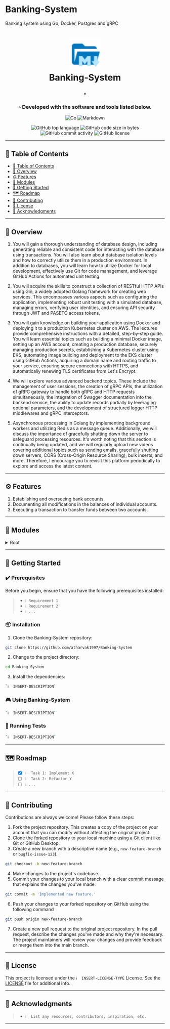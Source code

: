 # Banking-System
Banking system using Go, Docker, Postgres and gRPC

<div align="center">
<h1 align="center">
<img src="https://raw.githubusercontent.com/PKief/vscode-material-icon-theme/ec559a9f6bfd399b82bb44393651661b08aaf7ba/icons/folder-markdown-open.svg" width="100" />
<br>Banking-System
</h1>
<h3>◦ </h3>
<h3>◦ Developed with the software and tools listed below.</h3>

<p align="center">
<img src="https://img.shields.io/badge/Go-00ADD8.svg?style&logo=Go&logoColor=white" alt="Go" />
<img src="https://img.shields.io/badge/Markdown-000000.svg?style&logo=Markdown&logoColor=white" alt="Markdown" />
</p>
<img src="https://img.shields.io/github/languages/top/atharvak1997/Banking-System?style&color=5D6D7E" alt="GitHub top language" />
<img src="https://img.shields.io/github/languages/code-size/atharvak1997/Banking-System?style&color=5D6D7E" alt="GitHub code size in bytes" />
<img src="https://img.shields.io/github/commit-activity/m/atharvak1997/Banking-System?style&color=5D6D7E" alt="GitHub commit activity" />
<img src="https://img.shields.io/github/license/atharvak1997/Banking-System?style&color=5D6D7E" alt="GitHub license" />
</div>

---

## 📒 Table of Contents
- [📒 Table of Contents](#-table-of-contents)
- [📍 Overview](#-overview)
- [⚙️ Features](#-features)
- [🧩 Modules](#modules)
- [🚀 Getting Started](#-getting-started)
- [🗺 Roadmap](#-roadmap)
- [🤝 Contributing](#-contributing)
- [📄 License](#-license)
- [👏 Acknowledgments](#-acknowledgments)

---


## 📍 Overview

1. You will gain a thorough understanding of database design, including generating reliable and consistent code for interacting with the database using transactions. You will also learn about database isolation levels and how to correctly utilize them in a production environment. In addition to databases, you will learn how to utilize Docker for local development, effectively use Git for code management, and leverage GitHub Actions for automated unit testing.

2. You will acquire the skills to construct a collection of RESTful HTTP APIs using Gin, a widely adopted Golang framework for creating web services. This encompasses various aspects such as configuring the application, implementing robust unit testing with a simulated database, managing errors, verifying user identities, and ensuring API security through JWT and PASETO access tokens.

3. You will gain knowledge on building your application using Docker and deploying it to a production Kubernetes cluster on AWS. The lectures provide comprehensive instructions with a detailed, step-by-step guide. You will learn essential topics such as building a minimal Docker image, setting up an AWS account, creating a production database, securely managing production secrets, establishing a Kubernetes cluster using EKS, automating image building and deployment to the EKS cluster using GitHub Actions, acquiring a domain name and routing traffic to your service, ensuring secure connections with HTTPS, and automatically renewing TLS certificates from Let's Encrypt.

4. We will explore various advanced backend topics. These include the management of user sessions, the creation of gRPC APIs, the utilization of gRPC gateway to handle both gRPC and HTTP requests simultaneously, the integration of Swagger documentation into the backend service, the ability to update records partially by leveraging optional parameters, and the development of structured logger HTTP middlewares and gRPC interceptors.

5. Asynchronous processing in Golang by implementing background workers and utilizing Redis as a message queue. Additionally, we will discuss the importance of gracefully shutting down the server to safeguard processing resources. It's worth noting that this section is continually being updated, and we will regularly upload new videos covering additional topics such as sending emails, gracefully shutting down servers, CORS (Cross-Origin Resource Sharing), bulk inserts, and more. Therefore, I encourage you to revisit this platform periodically to explore and access the latest content.
---

## ⚙️ Features


1. Establishing and overseeing bank accounts.
2. Documenting all modifications in the balances of individual accounts.
3. Executing a transaction to transfer funds between two accounts.

---

## 🧩 Modules

<details closed><summary>Root</summary>

| File                                                                                                                             | Summary                                                                                                                                                                                                                                                   |
| ---                                                                                                                              | ---                                                                                                                                                                                                                                                       |
| [go.mod](https://github.com/atharvak1997/Banking-System/blob/main/go.mod)                                                        | The code snippet is a Go module that manages a simple bank application. It requires external packages for database connectivity, testing, and handling YAML files.                                                                                        |
| [000001_init_schema.down.sql](https://github.com/atharvak1997/Banking-System/blob/main/db\migration\000001_init_schema.down.sql) | The code snippet is responsible for dropping three database tables: entries, transfers, and accounts.                                                                                                                                                     |
| [000001_init_schema.up.sql](https://github.com/atharvak1997/Banking-System/blob/main/db\migration\000001_init_schema.up.sql)     | This code snippet creates three tables: "accounts", "entries", and "transfers" with their respective columns. It establishes foreign key relationships between the tables, adds indexes on relevant columns, and includes comments on column constraints. |
| [000001_init_schema.up.sql](https://github.com/atharvak1997/Banking-System/blob/main/db\migration\000001_init_schema.up.sql)     | This code snippet creates three tables: "accounts", "entries", and "transfers" with their respective columns. It establishes foreign key relationships between the tables, adds indexes on relevant columns, and includes comments on column constraints. |

| [account.sql](https://github.com/atharvak1997/Banking-System/blob/main/db\query\account.sql)     | This code snippet has functions like CreateAccount, GetAccount, UpdateAccount, UpdateAccountBalance, DeleteAccount|

| [entry.sql](https://github.com/atharvak1997/Banking-System/blob/main/db\query\entry.sql)     | This code snippet is responsible for creating enrtries of numbers in respective accounts|

</details>

---

## 🚀 Getting Started

### ✔️ Prerequisites

Before you begin, ensure that you have the following prerequisites installed:
> - `ℹ️ Requirement 1`
> - `ℹ️ Requirement 2`
> - `ℹ️ ...`

### 📦 Installation

1. Clone the Banking-System repository:
```sh
git clone https://github.com/atharvak1997/Banking-System
```

2. Change to the project directory:
```sh
cd Banking-System
```

3. Install the dependencies:
```sh
`ℹ️  INSERT-DESCRIPTION`
```

### 🎮 Using Banking-System

```sh
`ℹ️  INSERT-DESCRIPTION`
```

### 🧪 Running Tests
```sh
`ℹ️  INSERT-DESCRIPTION`
```

---


## 🗺 Roadmap

> - [X] `ℹ️  Task 1: Implement X`
> - [ ] `ℹ️  Task 2: Refactor Y`
> - [ ] `ℹ️ ...`


---

## 🤝 Contributing

Contributions are always welcome! Please follow these steps:
1. Fork the project repository. This creates a copy of the project on your account that you can modify without affecting the original project.
2. Clone the forked repository to your local machine using a Git client like Git or GitHub Desktop.
3. Create a new branch with a descriptive name (e.g., `new-feature-branch` or `bugfix-issue-123`).
```sh
git checkout -b new-feature-branch
```
4. Make changes to the project's codebase.
5. Commit your changes to your local branch with a clear commit message that explains the changes you've made.
```sh
git commit -m 'Implemented new feature.'
```
6. Push your changes to your forked repository on GitHub using the following command
```sh
git push origin new-feature-branch
```
7. Create a new pull request to the original project repository. In the pull request, describe the changes you've made and why they're necessary.
The project maintainers will review your changes and provide feedback or merge them into the main branch.

---

## 📄 License

This project is licensed under the `ℹ️  INSERT-LICENSE-TYPE` License. See the [LICENSE](https://docs.github.com/en/communities/setting-up-your-project-for-healthy-contributions/adding-a-license-to-a-repository) file for additional info.

---

## 👏 Acknowledgments

> - `ℹ️  List any resources, contributors, inspiration, etc.`

---


